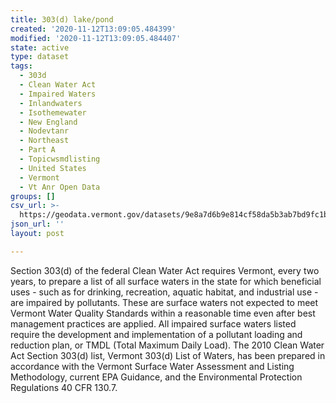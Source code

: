 ```yaml
---
title: 303(d) lake/pond
created: '2020-11-12T13:09:05.484399'
modified: '2020-11-12T13:09:05.484407'
state: active
type: dataset
tags:
  - 303d
  - Clean Water Act
  - Impaired Waters
  - Inlandwaters
  - Isothemewater
  - New England
  - Nodevtanr
  - Northeast
  - Part A
  - Topicwsmdlisting
  - United States
  - Vermont
  - Vt Anr Open Data
groups: []
csv_url: >-
  https://geodata.vermont.gov/datasets/9e8a7d6b9e814cf58da5b3ab7bd9fc1b_177.csv?outSR=%7B%22latestWkid%22%3A32145%2C%22wkid%22%3A32145%7D
json_url: ''
layout: post

---
```

<div style='text-align:Left;'><div><div><p><span>Section 303(d) of the federal Clean Water Act requires Vermont, every two years, to prepare a list of all surface waters in the state for which beneficial uses - such as for drinking, recreation, aquatic habitat, and industrial use - are impaired by pollutants. These are surface waters not expected to meet Vermont Water Quality Standards within a reasonable time even after best management practices are applied. All impaired surface waters listed require the development and implementation of a pollutant loading and reduction plan, or TMDL (Total Maximum Daily Load). The 2010 Clean Water Act Section 303(d) list, Vermont 303(d) List of Waters, has been prepared in accordance with the Vermont Surface Water Assessment and Listing Methodology, current EPA Guidance, and the Environmental Protection Regulations 40 CFR 130.7. </span></p></div></div></div>
